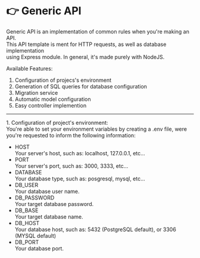 # 👉 Generic API

<div class="MainContainer">
  <div class="Introduction">
    <p>
      Generic API is an implementation of common rules when you're making an API.<br>
      This API template is ment for HTTP requests, as well as database implementation<br>
      using Express module. In general, it's made purely with NodeJS.
    </p>
    <div class="ListHeader">
      Available Features:
    </div>
    <ol>
      <li>Configuration of projecs's environment</li>
      <li>Generation of SQL queries for database configuration</li>
      <li>Migration service</li>
      <li>Automatic model configuration</li>
      <li>Easy controller implemention</li>
    </ol>
  </div>

  <hr>

  <div class="Sections">
    <section class="Environment">
      <div class="SectionHeader">
        1. Configuration of project's environment:
      </div>
      <div class="SectionBody">
        You're able to set your environment variables by creating
        a .env file, were you're requested to inform the following 
        information:
        <ul>
          <li>
            HOST
            <div class="ItemInfo">
              Your server's host, such as:
              localhost, 127.0.0.1, etc...
            </div>
          </li>
          <li>
            PORT
            <div class="ItemInfo">
              Your server's port, such as:
              3000, 3333, etc...
            </div>
          </li>
          <li>
            DATABASE
            <div class="ItemInfo">
              Your database type, such as:
              posgresql, mysql, etc...
            </div>
          </li>
          <li>
            DB_USER
            <div class="ItemInfo">
              Your database user name.
            </div>
          </li>
          <li>
            DB_PASSWORD
            <div class="ItemInfo">
              Your target database password.
            </div>
          </li>
          <li>
            DB_BASE
            <div class="ItemInfo">
              Your target database name.
            </div>
          </li>
          <li>
            DB_HOST
            <div class="ItemInfo">
              Your database host, such as:
              5432 (PostgreSQL default), or 
              3306 (MYSQL default)
            </div>
          </li>
          <li>
            DB_PORT
            <div class="ItemInfo">
              Your database port.
            </div>
          </li>
        </ul>
      </div>
    </section>
  </div>
</div>
